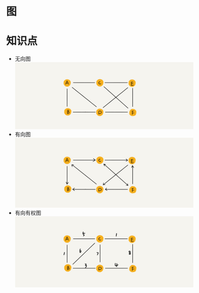 # 图

# 知识点
- 无向图
![](./img/graph_undirected.png)
- 有向图
![](./img/graph_directed.png ":no-zoom")
- 有向有权图
![](./img/graph_directed_weight.png ":no-zoom")
